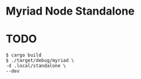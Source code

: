 # Myriad Node Standalone

# TODO
```
$ cargo build
$ ./target/debug/myriad \
-d .local/standalone \
--dev
```
